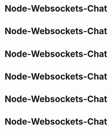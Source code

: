 # Node-Websockets-Chat
# Node-Websockets-Chat
# Node-Websockets-Chat
# Node-Websockets-Chat
# Node-Websockets-Chat
# Node-Websockets-Chat
